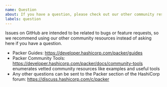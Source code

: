 ```yaml
---
name: Question
about: If you have a question, please check out our other community resources instead of opening an issue.
labels: question
---
```


Issues on GitHub are intended to be related to bugs or feature requests, so we
recommend using our other community resources instead of asking here if you
have a question.

- Packer Guides: https://developer.hashicorp.com/packer/guides
- Packer Community Tools: https://developer.hashicorp.com/packer/docs/community-tools enumerates
  vetted community resources like examples and useful tools
- Any other questions can be sent to the Packer section of the HashiCorp
  forum: https://discuss.hashicorp.com/c/packer
